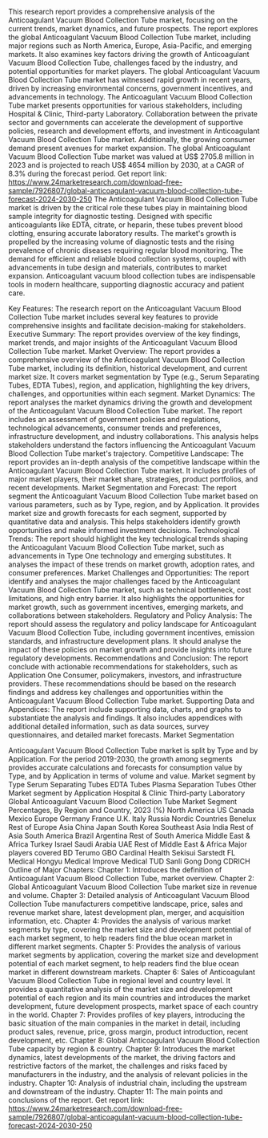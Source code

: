 This research report provides a comprehensive analysis of the Anticoagulant Vacuum Blood Collection Tube market, focusing on the current trends, market dynamics, and future prospects. The report explores the global Anticoagulant Vacuum Blood Collection Tube market, including major regions such as North America, Europe, Asia-Pacific, and emerging markets. It also examines key factors driving the growth of Anticoagulant Vacuum Blood Collection Tube, challenges faced by the industry, and potential opportunities for market players.
The global Anticoagulant Vacuum Blood Collection Tube market has witnessed rapid growth in recent years, driven by increasing environmental concerns, government incentives, and advancements in technology. The Anticoagulant Vacuum Blood Collection Tube market presents opportunities for various stakeholders, including Hospital & Clinic, Third-party Laboratory. Collaboration between the private sector and governments can accelerate the development of supportive policies, research and development efforts, and investment in Anticoagulant Vacuum Blood Collection Tube market. Additionally, the growing consumer demand present avenues for market expansion.
The global Anticoagulant Vacuum Blood Collection Tube market was valued at US$ 2705.8 million in 2023 and is projected to reach US$ 4654 million by 2030, at a CAGR of 8.3% during the forecast period.
Get report link: https://www.24marketresearch.com/download-free-sample/7926807/global-anticoagulant-vacuum-blood-collection-tube-forecast-2024-2030-250
The Anticoagulant Vacuum Blood Collection Tube market is driven by the critical role these tubes play in maintaining blood sample integrity for diagnostic testing. Designed with specific anticoagulants like EDTA, citrate, or heparin, these tubes prevent blood clotting, ensuring accurate laboratory results. The market's growth is propelled by the increasing volume of diagnostic tests and the rising prevalence of chronic diseases requiring regular blood monitoring. The demand for efficient and reliable blood collection systems, coupled with advancements in tube design and materials, contributes to market expansion. Anticoagulant vacuum blood collection tubes are indispensable tools in modern healthcare, supporting diagnostic accuracy and patient care.

Key Features:
The research report on the Anticoagulant Vacuum Blood Collection Tube market includes several key features to provide comprehensive insights and facilitate decision-making for stakeholders.
Executive Summary: The report provides overview of the key findings, market trends, and major insights of the Anticoagulant Vacuum Blood Collection Tube market.
Market Overview: The report provides a comprehensive overview of the Anticoagulant Vacuum Blood Collection Tube market, including its definition, historical development, and current market size. It covers market segmentation by Type (e.g., Serum Separating Tubes, EDTA Tubes), region, and application, highlighting the key drivers, challenges, and opportunities within each segment.
Market Dynamics: The report analyses the market dynamics driving the growth and development of the Anticoagulant Vacuum Blood Collection Tube market. The report includes an assessment of government policies and regulations, technological advancements, consumer trends and preferences, infrastructure development, and industry collaborations. This analysis helps stakeholders understand the factors influencing the Anticoagulant Vacuum Blood Collection Tube market's trajectory.
Competitive Landscape: The report provides an in-depth analysis of the competitive landscape within the Anticoagulant Vacuum Blood Collection Tube market. It includes profiles of major market players, their market share, strategies, product portfolios, and recent developments.
Market Segmentation and Forecast: The report segment the Anticoagulant Vacuum Blood Collection Tube market based on various parameters, such as by Type, region, and by Application. It provides market size and growth forecasts for each segment, supported by quantitative data and analysis. This helps stakeholders identify growth opportunities and make informed investment decisions.
Technological Trends: The report should highlight the key technological trends shaping the Anticoagulant Vacuum Blood Collection Tube market, such as advancements in Type One technology and emerging substitutes. It analyses the impact of these trends on market growth, adoption rates, and consumer preferences.
Market Challenges and Opportunities: The report identify and analyses the major challenges faced by the Anticoagulant Vacuum Blood Collection Tube market, such as technical bottleneck, cost limitations, and high entry barrier. It also highlights the opportunities for market growth, such as government incentives, emerging markets, and collaborations between stakeholders.
Regulatory and Policy Analysis: The report should assess the regulatory and policy landscape for Anticoagulant Vacuum Blood Collection Tube, including government incentives, emission standards, and infrastructure development plans. It should analyse the impact of these policies on market growth and provide insights into future regulatory developments.
Recommendations and Conclusion: The report conclude with actionable recommendations for stakeholders, such as Application One Consumer, policymakers, investors, and infrastructure providers. These recommendations should be based on the research findings and address key challenges and opportunities within the Anticoagulant Vacuum Blood Collection Tube market.
Supporting Data and Appendices: The report include supporting data, charts, and graphs to substantiate the analysis and findings. It also includes appendices with additional detailed information, such as data sources, survey questionnaires, and detailed market forecasts.
Market Segmentation

Anticoagulant Vacuum Blood Collection Tube market is split by Type and by Application. For the period 2019-2030, the growth among segments provides accurate calculations and forecasts for consumption value by Type, and by Application in terms of volume and value.
Market segment by Type
Serum Separating Tubes
EDTA Tubes
Plasma Separation Tubes
Other
Market segment by Application
Hospital & Clinic
Third-party Laboratory
Global Anticoagulant Vacuum Blood Collection Tube Market Segment Percentages, By Region and Country, 2023 (%)
North America
US
Canada
Mexico
Europe
Germany
France
U.K.
Italy
Russia
Nordic Countries
Benelux
Rest of Europe
Asia
China
Japan
South Korea
Southeast Asia
India
Rest of Asia
South America
Brazil
Argentina
Rest of South America
Middle East & Africa
Turkey
Israel
Saudi Arabia
UAE
Rest of Middle East & Africa
Major players covered
BD
Terumo
GBO
Cardinal Health
Sekisui
Sarstedt
FL Medical
Hongyu Medical
Improve Medical
TUD
Sanli
Gong Dong
CDRICH
Outline of Major Chapters:
Chapter 1: Introduces the definition of Anticoagulant Vacuum Blood Collection Tube, market overview.
Chapter 2: Global Anticoagulant Vacuum Blood Collection Tube market size in revenue and volume.
Chapter 3: Detailed analysis of Anticoagulant Vacuum Blood Collection Tube manufacturers competitive landscape, price, sales and revenue market share, latest development plan, merger, and acquisition information, etc.
Chapter 4: Provides the analysis of various market segments by type, covering the market size and development potential of each market segment, to help readers find the blue ocean market in different market segments.
Chapter 5: Provides the analysis of various market segments by application, covering the market size and development potential of each market segment, to help readers find the blue ocean market in different downstream markets.
Chapter 6: Sales of Anticoagulant Vacuum Blood Collection Tube in regional level and country level. It provides a quantitative analysis of the market size and development potential of each region and its main countries and introduces the market development, future development prospects, market space of each country in the world.
Chapter 7: Provides profiles of key players, introducing the basic situation of the main companies in the market in detail, including product sales, revenue, price, gross margin, product introduction, recent development, etc.
Chapter 8: Global Anticoagulant Vacuum Blood Collection Tube capacity by region & country.
Chapter 9: Introduces the market dynamics, latest developments of the market, the driving factors and restrictive factors of the market, the challenges and risks faced by manufacturers in the industry, and the analysis of relevant policies in the industry.
Chapter 10: Analysis of industrial chain, including the upstream and downstream of the industry.
Chapter 11: The main points and conclusions of the report.
Get report link: https://www.24marketresearch.com/download-free-sample/7926807/global-anticoagulant-vacuum-blood-collection-tube-forecast-2024-2030-250
